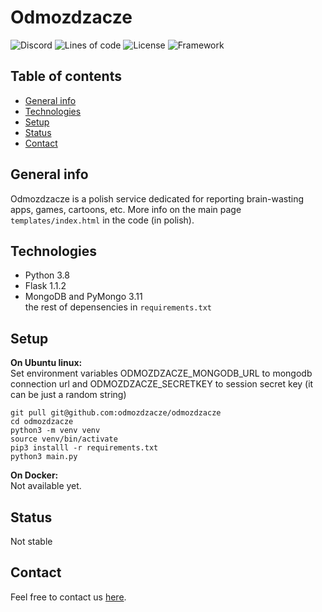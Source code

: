 # Odmozdzacze
![Discord](https://img.shields.io/discord/788341540438933554?color=%237289DA&label=discord&logo=discord&logoColor=%23ffffff)
![Lines of code](https://img.shields.io/tokei/lines/github/odmozdzacze/odmozdzacze)
![License](https://img.shields.io/github/license/odmozdzacze/odmozdzacze)
![Framework](https://img.shields.io/badge/built_with-flask-informational)

## Table of contents
  - [General info](#general-info)
  - [Technologies](#technologies)
  - [Setup](#setup)
  - [Status](#status)
  - [Contact](#contact)

## General info
Odmozdzacze is a polish service dedicated for reporting brain-wasting apps, games, cartoons, etc.
More info on the main page `templates/index.html` in the code (in polish).

## Technologies
- Python 3.8
- Flask 1.1.2
- MongoDB and PyMongo 3.11  
the rest of depensencies in `requirements.txt`
  
## Setup
**On Ubuntu linux:**  
Set environment variables ODMOZDZACZE_MONGODB_URL to mongodb connection url and ODMOZDZACZE_SECRETKEY to session secret key (it can be just a random string)
```
git pull git@github.com:odmozdzacze/odmozdzacze
cd odmozdzacze
python3 -m venv venv
source venv/bin/activate
pip3 installl -r requirements.txt
python3 main.py
```
**On Docker:**  
Not available yet.

## Status
Not stable

## Contact
Feel free to contact us [here](https://docs.google.com/forms/d/e/1FAIpQLSclAWhzF7YhCIZqWfmHAMA1Y-f6VHzqV2qb75RPhDT4m2ubVQ/viewform?usp=sf_link).
